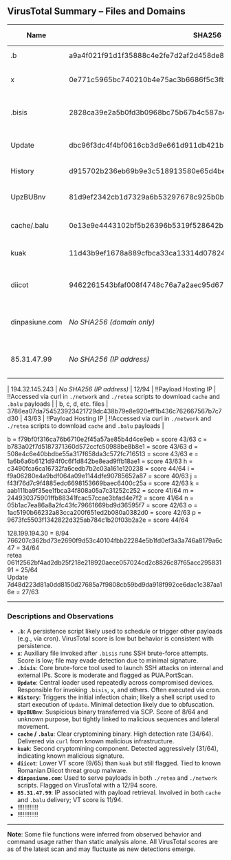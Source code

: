 ## VirusTotal Summary – Files and Domains

| Name         | SHA256                                                              | VirusTotal Score | Likely Function         | Associated Command (if applicable)                                                                                             |
|--------------|----------------------------------------------------------------------|------------------|-------------------------|-------------------------------------------------------------------------------------------------------------------------------|
| .b           | a9a4f021f91d1f35888c4e2fe7d2af2d458de8c8aba4f5815f1ed3125650c28f     | N/A              | !!Persistence Script      | `/bin/bash /var/tmp/.update-logs/./.b`                                                                                        |
| x            | 0e771c5965bc740210b4e75ac3b6686f5c3fbcf83604e8a2c578814347dea8c2     | N/A              | !!Auxiliary Payload       | Part of bash sequence after `.bisis` brute-force execution                                                                    |
| .bisis       | 2828ca39e2a5b0fd3b0968bc75b67b4c587a49c13929a6cb050b0989ee01cd22     | 6/64             | SSH Brute-Force Tool    | `/var/tmp/.update-logs/./.bisis ssh -o /var/tmp/.update-logs/data.json --userauth none --timeout 8`                          |
| Update       | dbc96f3dc4f4bf0616cb3d9e661d911db421b7ef245304a976c5c09a1207b346     | N/A              | !!Loader / Dropper        | Executed after `History`, initiates `.bisis` and other payloads                                                               |
| History      | d915702b236eb69b9e3c518913580e65d4be0b3d320d28152549ef7bed93a23b     | N/A              | !!Initial Script Trigger  | `/bin/bash /var/tmp/.update-logs/./History`                                                                                   |
| UpzBUBnv     | 81d9ef2342cb1d7329a6b53297678c925b0b5380b2add63a140db83fa046a83d     | N/A              | !!Suspicious Executable   | Dropped via SCP; used as an early-stage executable on compromised system                                                     |
| cache/.balu  | 0e13e9e4443102bf5b26396b5319f528642b4f0477feb9c7f536fab379b73074     | 34/64            | Cryptominer             | Downloaded and executed as `./cache` via `./network` script                                                                  |
| kuak         | 11d43b9ef1678a889cfbca33ca13314d07824753965cafb28d4030644a2c5ccd     | 31/64            | Cryptominer             | Deployed by `./network` script; executed from `/var/tmp/Documents/kuak`                                                      |
| diicot       | 9462261543bfaf008f4748c76a7a2aec95d67f73315d1adea1833d51f9ec29f6     | 25/60             | Cryptominer             | Hidden file launched from `/var/tmp/Documents/.diicot`, tied to known Diicot campaigns                                       |
| dinpasiune.com | *No SHA256 (domain only)*                                          | 16/94            | Payload Hosting Domain  | Used in `./retea` script and curl commands to download and execute remote payloads                                           |
| 85.31.47.99  | *No SHA256 (IP address)*                                             | 1/94            | Payload Hosting IP      | Accessed via curl in `./network` and `./retea` scripts to download `cache` and `.balu` payloads                              |

| 194.32.145.243  | *No SHA256 (IP address)*                                             | 12/94            | !!Payload Hosting IP      | !!Accessed via curl in `./network` and `./retea` scripts to download `cache` and `.balu` payloads                        |
| b, c, d, etc. files  | 3786ea07da754523923421729dc438b79e8e920eff1b436c762667567b7c7d30    | 43/63            | !!Payload Hosting IP      | !!Accessed via curl in `./network` and `./retea` scripts to download `cache` and `.balu` payloads                        |


b = f79bf0f316ca76b6710e2f45a57ae85b4d4ce9eb = score 43/63
c = b783a02f7d5187371360d572ccfc50988be8b8e1 = score 43/63
d = 508e4c6e40bbdbe55a317f658da3c572fc716513 = score 43/63
e = 1a6b6a6b6121d94f0c6f1d842be8ead9ffb18ae1 = score 43/63
h = c3490fca6ca16732fa6cedb7b2c03a161e120238 = score 44/64
i = f9a06280e4a9bdf064a09e1144dfe90785652a87 = score 40/63
j = f43f76d7c9f4885edc6698153669baec6400c25a = score 42/63
k = aab111ba9f35ee1fbca34f808a05a7c31252c252 = score 41/64
m = 244930375901ffb88341fcac57ccae3bfad4e7f2 = score 41/64
n = 05b1ac7ea86a8a2fc43fc79661669bd9d36595f7 = score 42/63
o = 1ac5190b66232a83cca200f651ed2b080a0382d0 = score 42/63
p = 9673fc5503f1342822d325ab784c1b20f03b2a2e = score 44/64

128.199.194.30 = 8/94  
766207c362bd73e2690f9d53c40104fbb22284e5b1fd0ef3a3a746a8179a6c47 = 34/64  
retea 061f2562bf4ad2db25f218e218920aece057024cd2c8826c87f65acc29583191 = 25/64  
Update 7d48d223d81a0dd8150d27685a7f9808cb59bd9da918f992ce6dac1c387aa16e = 27/63


---

### Descriptions and Observations

- **`.b`**: A persistence script likely used to schedule or trigger other payloads (e.g., via cron). VirusTotal score is low but behavior is consistent with persistence.
- **`x`**: Auxiliary file invoked after `.bisis` runs SSH brute-force attempts. Score is low; file may evade detection due to minimal signature.
- **`.bisis`**: Core brute-force tool used to launch SSH attacks on internal and external IPs. Score is moderate and flagged as PUA.PortScan.
- **`Update`**: Central loader used repeatedly across compromised devices. Responsible for invoking `.bisis`, `x`, and others. Often executed via cron.
- **`History`**: Triggers the initial infection chain; likely a shell script used to start execution of `Update`. Minimal detection likely due to obfuscation.
- **`UpzBUBnv`**: Suspicious binary transferred via SCP. Score of 8/64 and unknown purpose, but tightly linked to malicious sequences and lateral movement.
- **`cache` / `.balu`**: Clear cryptomining binary. High detection rate (34/64). Delivered via `curl` from known malicious infrastructure.
- **`kuak`**: Second cryptomining component. Detected aggressively (31/64), indicating known malicious signature.
- **`diicot`**: Lower VT score (9/65) than `kuak` but still flagged. Tied to known Romanian Diicot threat group malware.
- **`dinpasiune.com`**: Used to serve payloads in both `./retea` and `./network` scripts. Flagged on VirusTotal with a 12/94 score.
- **`85.31.47.99`**: IP associated with payload retrieval. Involved in both `cache` and `.balu` delivery; VT score is 11/94.
- !!!!!!!!!!!!
- !!!!!!!!!!!!

---

**Note**: Some file functions were inferred from observed behavior and command usage rather than static analysis alone. All VirusTotal scores are as of the latest scan and may fluctuate as new detections emerge.


